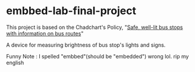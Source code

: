 # embbed-lab-final-project

This project is based on the Chadchart's Policy, "[Safe, well-lit bus stops with information on bus routes](https://www.chadchart.com/policy/6214b2f9204d4c4f8ab8c820)"

A device for measuring brightness of bus stop's lights and signs.

Funny Note : I spelled "embbed"(should be "embedded") wrong lol. rip my english
